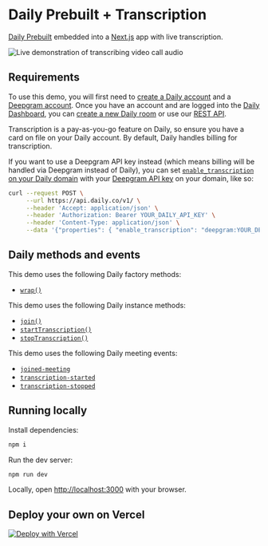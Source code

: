 # Daily Prebuilt + Transcription

[Daily Prebuilt](https://daily.co/prebuilt) embedded into a [Next.js](https://nextjs.org/) app with live transcription.


![Live demonstration of transcribing video call audio](example.gif)

## Requirements

To use this demo, you will first need to [create a Daily account](https://dashboard.daily.co/signup) and a [Deepgram account](https://console.deepgram.com/signup). Once you have an account and are logged into the [Daily Dashboard](https://dashboard.daily.co), you can [create a new Daily room](https://dashboard.daily.co/rooms/create) or use our [REST API](https://docs.daily.co/reference/rest-api/rooms).

Transcription is a pay-as-you-go feature on Daily, so ensure you have a  card on file on your Daily account. By default, Daily handles billing for transcription.

If you want to use a Deepgram API key instead (which means billing will be handled via Deepgram instead of Daily), you can set [`enable_transcription` on your Daily domain](https://docs.daily.co/reference/rest-api/your-domain/config#enable_transcription) with your [Deepgram API key](https://console.deepgram.com/) on your domain, like so:

```bash
curl --request POST \
     --url https://api.daily.co/v1/ \
     --header 'Accept: application/json' \
     --header 'Authorization: Bearer YOUR_DAILY_API_KEY' \
     --header 'Content-Type: application/json' \
     --data '{"properties": { "enable_transcription": "deepgram:YOUR_DEEPGRAM_API_KEY" }}'
```

## Daily methods and events

This demo uses the following Daily factory methods:

- [`wrap()`](https://docs.daily.co/reference/daily-js/factory-methods/wrap)

This demo uses the following Daily instance methods:

- [`join()`](https://docs.daily.co/reference/daily-js/instance-methods/join)
- [`startTranscription()`](https://docs.daily.co/reference/daily-js/instance-methods/start-transcription)
- [`stopTranscription()`](https://docs.daily.co/reference/daily-js/instance-methods/stop-transcription)

This demo uses the following Daily meeting events:

- [`joined-meeting`](https://docs.daily.co/reference/daily-js/events/meeting-events#joined-meeting)
- [`transcription-started`](https://docs.daily.co/reference/daily-js/events/transcription-events#transcription-started)
- [`transcription-stopped`](https://docs.daily.co/reference/daily-js/events/transcription-events#transcription-stopped)

## Running locally

Install dependencies:

```bash
npm i
```

Run the dev server:

```bash
npm run dev
```

Locally, open [http://localhost:3000](http://localhost:3000) with your browser.

## Deploy your own on Vercel

[![Deploy with Vercel](https://vercel.com/button)](https://vercel.com/new/daily-co/clone-flow?repository-url=https%3A%2F%2Fgithub.com%2Fdaily-demos%2Fdaily-prebuilt-transcription.git&project-name=daily-prebuilt-transcription&repo-name=daily-prebuilt-transcription)
